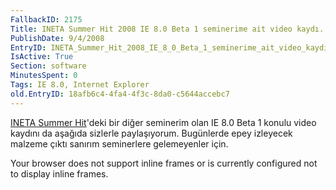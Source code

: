 ```yaml
---
FallbackID: 2175
Title: INETA Summer Hit 2008 IE 8.0 Beta 1 seminerime ait video kaydı.
PublishDate: 9/4/2008
EntryID: INETA_Summer_Hit_2008_IE_8_0_Beta_1_seminerime_ait_video_kaydi
IsActive: True
Section: software
MinutesSpent: 0
Tags: IE 8.0, Internet Explorer
old.EntryID: 18afb6c4-4fa4-4f3c-8da0-c5644accebc7
---
```

[INETA Summer
Hit](http://daron.yondem.com/tr/post/7a13b13a-ce73-4ca0-b106-5da96c78a08c)'deki
bir diğer seminerim olan IE 8.0 Beta 1 konulu video kaydını da aşağıda
sizlerle paylaşıyorum. Bugünlerde epey izleyecek malzeme çıktı sanırım
seminerlere gelemeyenler için.

Your browser does not support inline frames or is currently configured
not to display inline frames.


